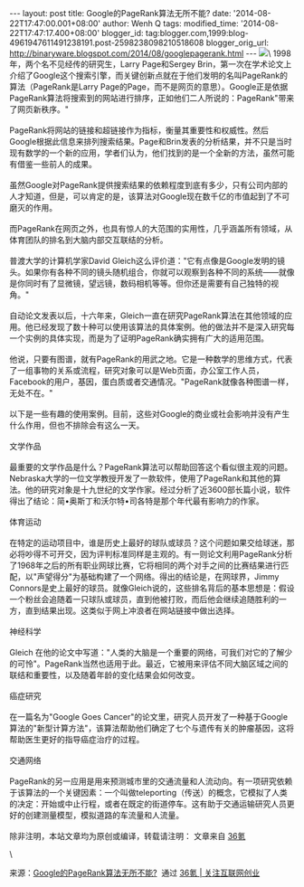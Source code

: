 --- layout: post title: Google的PageRank算法无所不能? date:
'2014-08-22T17:47:00.001+08:00' author: Wenh Q tags: modified\_time:
'2014-08-22T17:47:17.400+08:00' blogger\_id:
tag:blogger.com,1999:blog-4961947611491238191.post-2598238098210518608
blogger\_orig\_url:
http://binaryware.blogspot.com/2014/08/googlepagerank.html ---
![](https://images-blogger-opensocial.googleusercontent.com/gadgets/proxy?url=http%3A%2F%2Fa.36krcnd.com%2Fphoto%2F2014%2Fc011f82b1088d85a52ab80f2bf42151e.jpg&container=blogger&gadget=a&rewriteMime=image%2F*)\
1998年，两个名不见经传的研究生，Larry Page和Sergey
Brin，第一次在学术论文上介绍了Google这个搜索引擎，而关键创新点就在于他们发明的名叫PageRank的算法（PageRank是Larry
Page的Page，而不是网页的意思）。Google正是依据PageRank算法将搜索到的网站进行排序，正如他们二人所说的：PageRank"带来了网页新秩序。"\
\
PageRank将网站的链接和超链接作为指标，衡量其重要性和权威性。然后Google根据此信息来排列搜索结果。Page和Brin发表的分析结果，并不只是当时现有数学的一个新的应用，学者们认为，他们找到的是一个全新的方法，虽然可能有借鉴一些前人的成果。\
\
虽然Google对PageRank提供搜索结果的依赖程度到底有多少，只有公司内部的人才知道，但是，可以肯定的是，该算法对Google现在数千亿的市值起到了不可磨灭的作用。\
\
而PageRank在网页之外，也具有惊人的大范围的实用性，几乎涵盖所有领域，从体育团队的排名到大脑内部交互联结的分析。\
\
普渡大学的计算机学家David
Gleich这么评价道："它有点像是Google发明的镜头。如果你有各种不同的镜头随机组合，你就可以观察到各种不同的系统——就像是你同时有了显微镜，望远镜，数码相机等等。但你还是需要有自己独特的视角。"\
\
自动论文发表以后，十六年来，Gleich一直在研究PageRank算法在其他领域的应用。他已经发现了数十种可以使用该算法的具体案例。他的做法并不是深入研究每一个实例的具体实现，而是为了证明PageRank确实拥有广大的适用范围。\
\
他说，只要有图谱，就有PageRank的用武之地。它是一种数学的思维方式，代表了一组事物的关系或流程，研究对象可以是Web页面，办公室工作人员，Facebook的用户，基因，蛋白质或者交通情况。"PageRank就像各种图谱一样，无处不在。"\
\
以下是一些有趣的使用案例。目前，这些对Google的商业或社会影响并没有产生什么作用，但也不排除会有这么一天。\
\
文学作品\
\
最重要的文学作品是什么？PageRank算法可以帮助回答这个看似很主观的问题。Nebraska大学的一位文学教授开发了一款软件，使用了PageRank和其他的算法。他的研究对象是十九世纪的文学作家。经过分析了近3600部长篇小说，软件得出了结论：简•奥斯丁和沃尔特•司各特是那个年代最有影响力的作家。\
\
体育运动\
\
在特定的运动项目中，谁是历史上最好的球队或球员？这个问题如果交给球迷，那必将吵得不可开交，因为评判标准同样是主观的。有一则论文利用PageRank分析了1968年之后的所有职业网球比赛，它将相同的两个对手之间的比赛结果进行匹配，以"声望得分"为基础构建了一个网络。得出的结论是，在网球界，Jimmy
Connors是史上最好的球员。就像Gleich说的，这些排名背后的基本思想是：假设一个粉丝会追随着一只球队或球员，直到他被打败，而后他会继续追随胜利的一方，直到结果出现。这类似于网上冲浪者在网站链接中做出选择。\
\
神经科学\
\
Gleich
在他的论文中写道："人类的大脑是一个重要的网络，可我们对它的了解少的可怜"。PageRank当然也适用于此。最近，它被用来评估不同大脑区域之间的联结和重要性，以及随着年龄的变化结果会如何改变。\
\
癌症研究\
\
在一篇名为"Google Goes
Cancer"的论文里，研究人员开发了一种基于Google算法的"新型计算方法"，该算法帮助他们确定了七个与遗传有关的肿瘤基因，这将帮助医生更好的指导癌症治疗的过程。\
\
交通网络\
\
PageRank的另一应用是用来预测城市里的交通流量和人流动向。有一项研究依赖于该算法的一个关键因素：一个叫做teleporting（传送）的概念，它模拟了人类的决定：开始或中止行程，或者在既定的街道停车。这有助于交通运输研究人员更好的创建测量模型，模拟道路的车流量和人流量。\
\
除非注明，本站文章均为原创或编译，转载请注明： 文章来自
[36氪](http://www.36kr.com/)
<div>

\

</div>

<div>

来源：[Google的PageRank算法无所不能?](http://www.36kr.com/p/214680.html)  通过 [36氪
| 关注互联网创业](http://www.36kr.com/)

</div>
